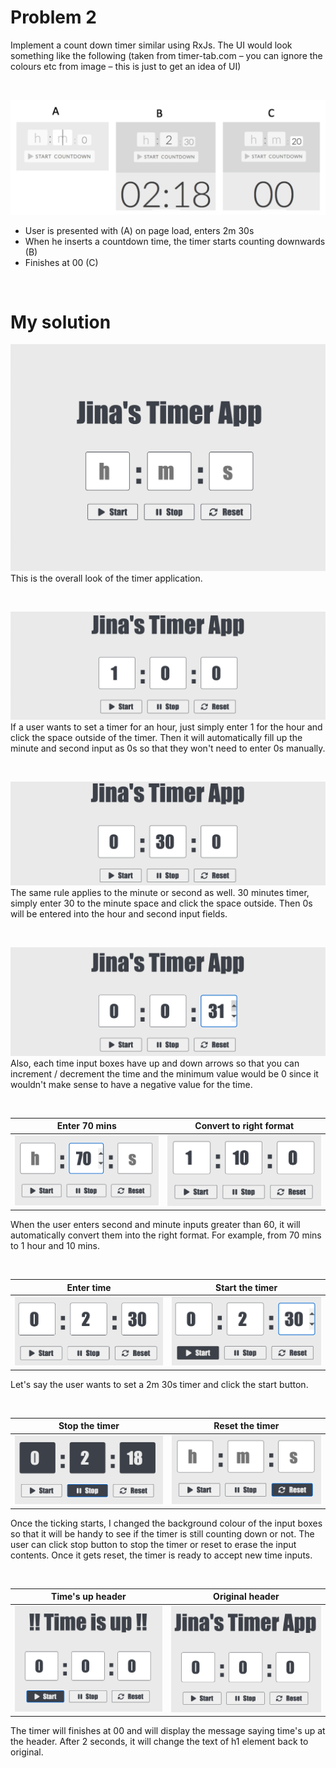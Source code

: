 # Problem 2
Implement a count down timer similar using RxJs. 
The UI would look something like the following (taken from timer-tab.com – you can ignore the colours etc from image – this
is just to get an idea of UI)

</br>

![Sketch](/images/t1.png)
- User is presented with (A) on page load, enters 2m 30s
- When he inserts a countdown time, the timer starts counting downwards (B)
- Finishes at 00 (C)

</br>

# My solution
![Sketch](/images/t2.png)
This is the overall look of the timer application.

</br>

![Sketch](/images/t3.png)
If a user wants to set a timer for an hour, just simply enter 1 for the hour and click the space outside of the timer. Then it will automatically fill up the minute and second input as 0s so that they won't need to enter 0s manually. 

</br>

![Sketch](/images/t4.png)
The same rule applies to the minute or second as well. 30 minutes timer, simply enter 30 to the minute space and click the space outside. Then 0s will be entered into the hour and second input fields. 

</br>

![Sketch](/images/t5.png)
Also, each time input boxes have up and down arrows so that you can increment / decrement the time and the minimum value would be 0 since it wouldn't make sense to have a negative value for the time.

</br>

Enter 70 mins           |  Convert to right format
:----------------------:|:-------------------------:
![Sketch](/images/t6.png)|![Sketch](/images/t7.png)

When the user enters second and minute inputs greater than 60, it will automatically convert them into the right format. For example, from 70 mins to 1 hour and 10 mins. 

</br>

Enter time         |  Start the timer
:----------------------:|:-------------------------:
![Sketch](/images/t8.png)|![Sketch](/images/t9.png)

Let's say the user wants to set a 2m 30s timer and click the start button.

</br>

Stop the timer          |  Reset the timer
:----------------------:|:-------------------------:
![Sketch](/images/t10.png)|![Sketch](/images/t11.png)

Once the ticking starts, I changed the background colour of the input boxes so that it will be handy to see if the timer is still counting down or not. The user can click stop button to stop the timer or reset to erase the input contents. Once it gets reset, the timer is ready to accept new time inputs.

</br>

Time's up header   |  Original header
:----------------------:|:-------------------------:
![Sketch](/images/t12.png)|![Sketch](/images/t13.png)

The timer will finishes at 00 and will display the message saying time's up at the header. After 2 seconds, it will change the text of h1 element back to original.